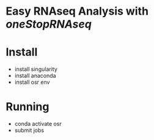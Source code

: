 # Easy RNAseq Analysis with *oneStopRNAseq*


# Install

- install singularity
- install anaconda
- install osr env

# Running
- conda activate osr
- submit jobs